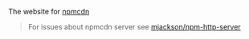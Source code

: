 The website for [npmcdn](https://npmcdn.com)


> For issues about npmcdn server see [mjackson/npm-http-server](https://github.com/mjackson/npm-http-server)
